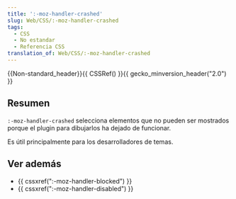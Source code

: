 ```yaml
---
title: ':-moz-handler-crashed'
slug: Web/CSS/:-moz-handler-crashed
tags:
  - CSS
  - No estandar
  - Referencia CSS
translation_of: Web/CSS/:-moz-handler-crashed
---
```

{{Non-standard_header}}{{ CSSRef() }}{{ gecko_minversion_header("2.0") }}

## Resumen

`:-moz-handler-crashed` selecciona elementos que no pueden ser mostrados porque el plugin para dibujarlos ha dejado de funcionar.

Es útil principalmente para los desarrolladores de temas.

## Ver además

- {{ cssxref(":-moz-handler-blocked") }}
- {{ cssxref(":-moz-handler-disabled") }}
